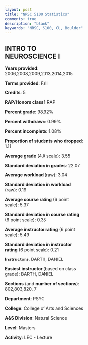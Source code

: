 ```yaml
---
layout: post
title: "NRSC 5100 Statistics"
comments: true
description: "blank"
keywords: "NRSC, 5100, CU, Boulder"
--- 
```

<head>
<script src="https://ajax.googleapis.com/ajax/libs/jquery/2.1.3/jquery.min.js"></script>
<script src="https://dl.dropboxusercontent.com/s/pc42nxpaw1ea4o9/highcharts.js?dl=0"></script>
<!-- <script src="../assets/js/highcharts.js"></script> -->
<style type="text/css">@font-face {
	font-family: "Bebas Neue";
	src: url(https://www.filehosting.org/file/details/544349/BebasNeue%20Regular.otf) format("opentype");
	}
	h1.Bebas { 
		font-family: "Bebas Neue", Verdana, Tahoma;
	}
</style>
</head>
<body>
	<div id="container" style="float: right; width: 45%; height: 88%; margin-left: 2.5%; margin-right: 2.5%;"></div>
	<script language="JavaScript">
		$(document).ready(function() {
		var chart = {type: 'column'};
		var title = {text: 'Grade Distribution'};
		var xAxis = {categories: ['A','B','C','D','F'],crosshair: true};
		var yAxis = {min: 0,title: {text: 'Percentage'}};
		var tooltip = {headerFormat: '<center><b><span style="font-size:20px">{point.key}</span></b></center>',
		               pointFormat: '<td style="padding:0"><b>{point.y:.1f}%</b></td>',
		               footerFormat: '</table>',shared: true,useHTML: true};
		var plotOptions = {column: {pointPadding: 0.0,borderWidth: 0}};  
		var credits = {enabled: false};var series= [{name: 'Percent',data: [64.77,30.68,3.41,1.14,0.0,]}];
		var json = {};
		json.chart = chart;
		json.title = title;
		json.tooltip = tooltip;
		json.xAxis = xAxis;
		json.yAxis = yAxis;  
		json.series = series;
		json.plotOptions = plotOptions;  
		json.credits = credits;
		$('#container').highcharts(json);
	});
	</script>
</body>
			   
## INTRO TO NEUROSCIENCE I

**Years provided**: 2006,2008,2009,2013,2014,2015

**Terms provided**: Fall

**Credits**: 5

**RAP/Honors class?** RAP

**Percent grade**: 98.92%

**Percent withdrawn**: 0.99%

**Percent incomplete**: 1.08%

**Proportion of students who dropped**: 1.11

**Average grade** (4.0 scale): 3.55

**Standard deviation in grades**: 22.07

**Average workload** (raw): 3.04

**Standard deviation in workload** (raw): 0.19

**Average course rating** (6 point scale): 5.37

**Standard deviation in course rating** (6 point scale): 0.33

**Average instructor rating** (6 point scale): 5.49

**Standard deviation in instructor rating** (6 point scale): 0.21

**Instructors**: BARTH, DANIEL

**Easiest instructor** (based on class grade): BARTH, DANIEL

**Sections** (and **number of sections**): 802,803,820, 7

**Department**: PSYC

**College**: College of Arts and Sciences

**A&S Division**: Natural Science

**Level**: Masters

**Activity**: LEC - Lecture